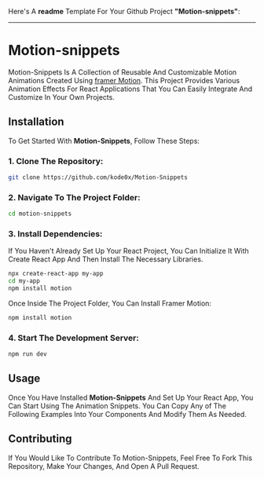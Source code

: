 Here's A **readme** Template For Your Github Project **"Motion-snippets"**:

---

# Motion-snippets

Motion-Snippets Is A Collection of Reusable And Customizable Motion Animations Created Using [framer Motion](Https://www.framer.com/motion/). This Project Provides Various Animation Effects For React Applications That You Can Easily Integrate And Customize In Your Own Projects.

## Installation

To Get Started With **Motion-Snippets**, Follow These Steps:

### 1. Clone The Repository:

```bash
git clone https://github.com/kode0x/Motion-Snippets
```

### 2. Navigate To The Project Folder:

```bash
cd motion-snippets
```

### 3. Install Dependencies:

If You Haven't Already Set Up Your React Project, You Can Initialize It With Create React App And Then Install The Necessary Libraries.

```bash
npx create-react-app my-app
cd my-app
npm install motion
```

Once Inside The Project Folder, You Can Install Framer Motion:

```bash
npm install motion
```

### 4. Start The Development Server:

```bash
npm run dev
```

## Usage

Once You Have Installed **Motion-Snippets** And Set Up Your React App, You Can Start Using The Animation Snippets. You Can Copy Any of The Following Examples Into Your Components And Modify Them As Needed.

## Contributing

If You Would Like To Contribute To Motion-Snippets, Feel Free To Fork This Repository, Make Your Changes, And Open A Pull Request.
